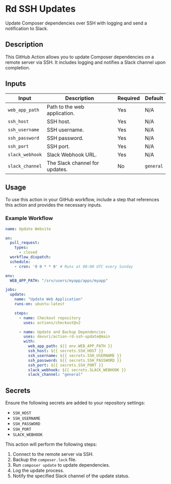 # Rd SSH Updates

Update Composer dependencies over SSH with logging and send a notification to Slack.

## Description

This GitHub Action allows you to update Composer dependencies on a remote server via SSH. It includes logging and notifies a Slack channel upon completion.

## Inputs

| Input            | Description                          | Required | Default  |
|------------------|--------------------------------------|----------|----------|
| `web_app_path`   | Path to the web application.         | Yes      | N/A      |
| `ssh_host`       | SSH host.                            | Yes      | N/A      |
| `ssh_username`   | SSH username.                        | Yes      | N/A      |
| `ssh_password`   | SSH password.                        | Yes      | N/A      |
| `ssh_port`       | SSH port.                            | Yes      | N/A      |
| `slack_webhook`  | Slack Webhook URL.                   | Yes      | N/A      |
| `slack_channel`  | The Slack channel for updates.       | No       | `general`|

## Usage

To use this action in your GitHub workflow, include a step that references this action and provides the necessary inputs.

### Example Workflow

```yaml
name: Update Website

on:
  pull_request:
    types:
      - closed
  workflow_dispatch:
  schedule:
    - cron: '0 0 * * 0' # Runs at 00:00 UTC every Sunday

env:
  WEB_APP_PATH: "/srv/users/myapp/apps/myapp"

jobs:
  update:
    name: "Update Web Application"
    runs-on: ubuntu-latest

    steps:
      - name: Checkout repository
        uses: actions/checkout@v2

      - name: Update and Backup Dependencies
        uses: devuri/action-rd-ssh-update@main
        with:
          web_app_path: ${{ env.WEB_APP_PATH }}
          ssh_host: ${{ secrets.SSH_HOST }}
          ssh_username: ${{ secrets.SSH_USERNAME }}
          ssh_password: ${{ secrets.SSH_PASSWORD }}
          ssh_port: ${{ secrets.SSH_PORT }}
          slack_webhook: ${{ secrets.SLACK_WEBHOOK }}
          slack_channel: "general"
```

## Secrets

Ensure the following secrets are added to your repository settings:

- `SSH_HOST`
- `SSH_USERNAME`
- `SSH_PASSWORD`
- `SSH_PORT`
- `SLACK_WEBHOOK`

This action will perform the following steps:

1. Connect to the remote server via SSH.
2. Backup the `composer.lock` file.
3. Run `composer update` to update dependencies.
4. Log the update process.
5. Notify the specified Slack channel of the update status.

